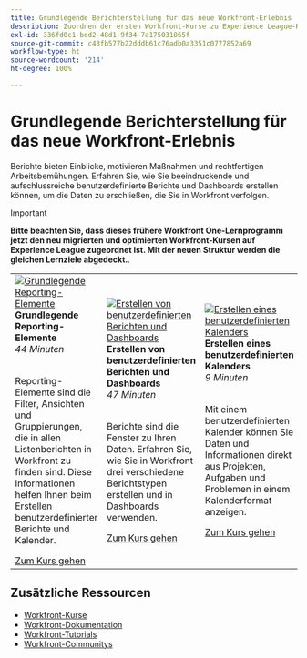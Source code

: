 ```yaml
---
title: Grundlegende Berichterstellung für das neue Workfront-Erlebnis
description: Zuordnen der ersten Workfront-Kurse zu Experience League-Kursen
exl-id: 336fd0c1-bed2-48d1-9f34-7a175031865f
source-git-commit: c43fb577b22dddb61c76adb0a3351c0777852a69
workflow-type: ht
source-wordcount: '214'
ht-degree: 100%

---
```


# Grundlegende Berichterstellung für das neue Workfront-Erlebnis

Berichte bieten Einblicke, motivieren Maßnahmen und rechtfertigen Arbeitsbemühungen. Erfahren Sie, wie Sie beeindruckende und aufschlussreiche benutzerdefinierte Berichte und Dashboards erstellen können, um die Daten zu erschließen, die Sie in Workfront verfolgen.

>[!IMPORTANT]
>
>**Bitte beachten Sie, dass dieses frühere Workfront One-Lernprogramm jetzt den neu migrierten und optimierten Workfront-Kursen auf Experience League zugeordnet ist.  Mit der neuen Struktur werden die gleichen Lernziele abgedeckt.**.

<table>
  <tr>
   <td>
      <a href="https://experienceleague.adobe.com/?recommended=Workfront-U-1-2022.1.reporting&amp;lang=de">
      <img alt="Grundlegende Reporting-Elemente" src="https://cdn.experienceleague.adobe.com/thumb/basic-reporting-elements.png"/>
      </a>
      <div>
         <strong>Grundlegende Reporting-Elemente</strong></a>         
<br/><em>44 Minuten</em>
      </div>
      <p>
        <br/>
Reporting-Elemente sind die Filter, Ansichten und Gruppierungen, die in allen Listenberichten in Workfront zu finden sind. Diese Informationen helfen Ihnen beim Erstellen benutzerdefinierter Berichte und Kalender.
      </p>
      <a  rel="noreferrer" target="_blank" href="https://experienceleague.adobe.com/?recommended=Workfront-U-1-2022.1.reporting&amp;lang=de" class="spectrum-Button spectrum-Button--primary spectrum-Button--sizeM">
<span class="spectrum-Button-label has-no-wrap has-text-weight-bold">Zum Kurs gehen</span>
</a>
   </td>   
   <td>
      <a href="https://experienceleague.adobe.com/?recommended=Workfront-U-1-2022.3.reporting&amp;lang=de">
      <img alt="Erstellen von benutzerdefinierten Berichten und Dashboards" src="https://cdn.experienceleague.adobe.com/thumb/create-custom-reports-and-dashboards.png"/>
      </a>
      <div>
         <strong>Erstellen von benutzerdefinierten Berichten und Dashboards</strong></a>         
<br/><em>47 Minuten</em>
      </div>
      <p>
        <br/>
Berichte sind die Fenster zu Ihren Daten. Erfahren Sie, wie Sie in Workfront drei verschiedene Berichtstypen erstellen und in Dashboards verwenden.
      </p>
      <a  rel="noreferrer" target="_blank" href="https://experienceleague.adobe.com/?recommended=Workfront-U-1-2022.3.reporting&amp;lang=de" class="spectrum-Button spectrum-Button--primary spectrum-Button--sizeM">
<span class="spectrum-Button-label has-no-wrap has-text-weight-bold">Zum Kurs gehen</span>
</a>
   </td>
    <td>
      <a href="https://experienceleague.adobe.com/?recommended=Workfront-U-1-2022.4.reporting?lang=de">
      <img alt="Erstellen eines benutzerdefinierten Kalenders" src="https://cdn.experienceleague.adobe.com/thumb/create-a-custom-calendar.png"/>
      </a>
      <div>
         <strong>Erstellen eines benutzerdefinierten Kalenders</strong></a>         
<br/><em>9 Minuten</em>
      </div>
      <p>
        <br/>
Mit einem benutzerdefinierten Kalender können Sie Daten und Informationen direkt aus Projekten, Aufgaben und Problemen in einem Kalenderformat anzeigen.
      </p>
      <a  rel="noreferrer" target="_blank" href="https://experienceleague.adobe.com/?recommended=Workfront-U-1-2022.4.reporting?lang=de" class="spectrum-Button spectrum-Button--primary spectrum-Button--sizeM">
<span class="spectrum-Button-label has-no-wrap has-text-weight-bold">Zum Kurs gehen</span>
</a>
   </td>
  </tr>
</table>

## Zusätzliche Ressourcen

* [Workfront-Kurse](https://experienceleague.adobe.com/?lang=de&amp;Solution=Workfront#courses)
* [Workfront-Dokumentation](https://experienceleague.adobe.com/docs/workfront.html?lang=de)
* [Workfront-Tutorials](https://experienceleague.adobe.com/docs/workfront-learn/tutorials-workfront/home.html?lang=de)
* [Workfront-Communitys](https://experienceleaguecommunities.adobe.com/t5/workfront/ct-p/workfront)
